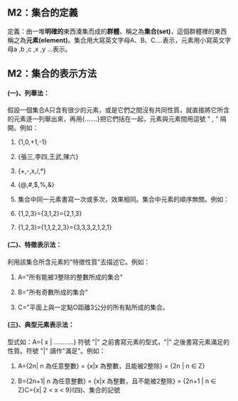 ## M2：集合的定義

定義：由一堆**明確的**東西湊集而成的**群體**，稱之為**集合\(set\)**，這個群體裡的東西稱之為**元素\(element\)**。集合用大寫英文字母A、B、C....表示，元素用小寫英文字母a ,b ,c ,x ,y ...表示。



## M2：集合的表示方法

#### \(一\)、**列舉法：**

假設一個集合A只含有很少的元素，或是它們之間沒有共同性質，就直接將它所含的元素逐一列舉出來，再用{.......}把它們括在一起，元素與元素間用逗號  "  ,  "  隔開。例如：

1. {1,0,+1,-1}
2. {張三,李四,王武,陳六}
3. {+,-,x,/,\*}
4. {@,\#,$,%,&}

5. 集合中同一元素書寫一次或多次，效果相同。集合中元素的順序無關。例如：

6. {1,2,3}={3,1,2}={2,1,3}

7. {1,2,3}={1,1,2,2,3}={3,3,3,2,1,2,1}

#### \(二\)、特徵表示法：

利用該集合所含元素的"特徵性質"去描述它。例如：

1. A="所有能被3整除的整數所成的集合"

2. B="所有奇數所成的集合"

3. C="平面上與一定點O距離3公分的所有點所成的集合。

#### \(三\)、典型元素表示法：

型式如：A={ x \| ...........} 符號  "\|" 之前書寫元素的型式，"\|" 之後書寫元素滿足的性質。符號 "\|" 讀作"滿足"。例如：

1. A={2n\| n 為任意整數} = {x\|x 為整數，且能被2整除} = {2n \| n  ∈ Z}

2. B={2n+1\| n 為任意整數} = {x\|x 為整數，且不能被2整除} = {2n+1 \| n  ∈ Z}C={x\| 2 &lt; x &lt; 9}\(四\)、集合的記號



